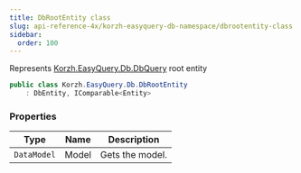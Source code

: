 ```yaml
---
title: DbRootEntity class
slug: api-reference-4x/korzh-easyquery-db-namespace/dbrootentity-class
sidebar:
  order: 100
---
```


Represents [Korzh.EasyQuery.Db.DbQuery](///////////////easyquery/docs/api-reference-4x/korzh-easyquery-db-namespace/dbquery-class) root entity
```csharp
public class Korzh.EasyQuery.Db.DbRootEntity
    : DbEntity, IComparable<Entity>

```

### Properties

| Type | Name | Description | 
| --- | --- | --- | 
| `DataModel` | Model | Gets the model. |
